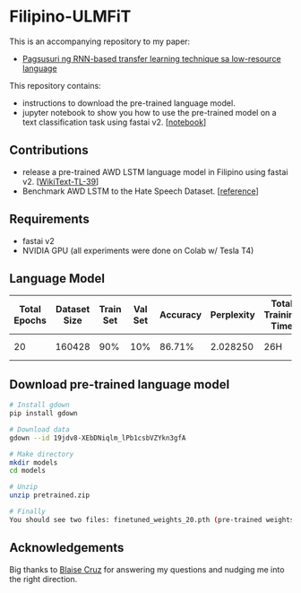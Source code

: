 # Filipino-ULMFiT
This is an accompanying repository to my paper:
*  [Pagsusuri ng RNN-based transfer learning technique sa low-resource language]()

This repository contains: 
*  instructions to download the pre-trained language model.
*  jupyter notebook to show you how to use the pre-trained model on a text classification task using fastai v2. [[notebook](https://github.com/danjohnvelasco/Filipino-ULMFiT/blob/master/Filipino_ULMFiT.ipynb)]



## Contributions
*  release a pre-trained AWD LSTM language model in Filipino using fastai v2. [[WikiText-TL-39](https://github.com/jcblaisecruz02/Filipino-Text-Benchmarks#datasets)]
*  Benchmark AWD LSTM to the Hate Speech Dataset. [[reference](https://arxiv.org/abs/1907.00409)]

## Requirements
*  fastai v2
*  NVIDIA GPU (all experiments were done on Colab w/ Tesla T4)

## Language Model
| Total Epochs | Dataset Size | Train Set | Val Set | Accuracy | Perplexity | Total Training Time | Dataset |
|-|-|-|-|-|-|-|-|
| 20 | 160428 | 90% | 10% | 86.71% | 2.028250 | 26H | [WikiText-TL-39](https://github.com/jcblaisecruz02/Filipino-Text-Benchmarks#datasets) |


## Download pre-trained language model
```bash
# Install gdown
pip install gdown

# Download data
gdown --id 19jdv8-XEbDNiqlm_lPb1csbVZYkn3gfA

# Make directory
mkdir models
cd models

# Unzip
unzip pretrained.zip

# Finally
You should see two files: finetuned_weights_20.pth (pre-trained weights) and vocab.pkl (vocab). This will be used later in language model fine-tuning. See accompanying jupyter notebook to see usage.
```

## Acknowledgements
Big thanks to [Blaise Cruz](https://github.com/jcblaisecruz02) for answering my questions and nudging me into the right direction. 
